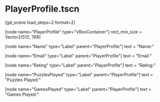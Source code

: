 # PlayerProfile.tscn
[gd_scene load_steps=2 format=2]

[node name="PlayerProfile" type="VBoxContainer"]
rect_min_size = Vector2(512, 768)

[node name="Name" type="Label" parent="PlayerProfile"]
text = "Name:"

[node name="Email" type="Label" parent="PlayerProfile"]
text = "Email:"

[node name="Rating" type="Label" parent="PlayerProfile"]
text = "Rating:"

[node name="PuzzlesPlayed" type="Label" parent="PlayerProfile"]
text = "Puzzles Played:"

[node name="GamesPlayed" type="Label" parent="PlayerProfile"]
text = "Games Played:"
